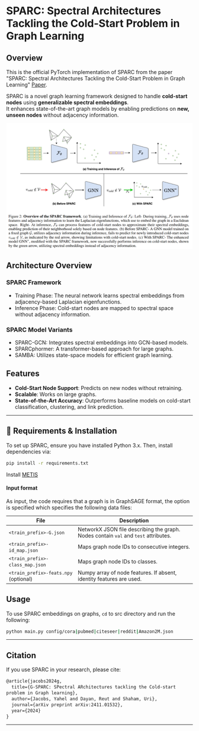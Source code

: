 # SPARC: Spectral Architectures Tackling the Cold-Start Problem in Graph Learning


## Overview
This is the official PyTorch implementation of SPARC from the paper "SPARC: Spectral Architectures Tackling the Cold-Start Problem in Graph Learning" [Paper](https://arxiv.org/abs/2411.01532).

SPARC is a novel graph learning framework designed to handle **cold-start nodes** using **generalizable spectral embeddings**.  
It enhances state-of-the-art graph models by enabling predictions on **new, unseen nodes** without adjacency information.

![SPARC Architecture](./figures/SPARC_framework_caption.png) 

## Architecture Overview
### SPARC Framework
- Training Phase: The neural network learns spectral embeddings from adjacency-based Laplacian eigenfunctions.
- Inference Phase: Cold-start nodes are mapped to spectral space without adjacency information.

### SPARC Model Variants
- SPARC-GCN: Integrates spectral embeddings into GCN-based models.
- SPARCphormer: A transformer-based approach for large graphs.
- SAMBA: Utilizes state-space models for efficient graph learning.


## Features
- **Cold-Start Node Support**: Predicts on new nodes without retraining.
- **Scalable**: Works on large graphs.
- **State-of-the-Art Accuracy**: Outperforms baseline models on cold-start classification, clustering, and link prediction.

---

## 🔧 Requirements & Installation

To set up SPARC, ensure you have installed Python 3.x. Then, install dependencies via:

```bash
pip install -r requirements.txt
```
Install [METIS](https://stackoverflow.com/questions/54326406/how-to-install-metis-library-for-python)

#### Input format
As input, the code requires that a graph is in GraphSAGE format, the option is specified which specifies the following data files:

| File | Description |
|------|------------|
| `<train_prefix>-G.json` | NetworkX JSON file describing the graph. Nodes contain `val` and `test` attributes. |
| `<train_prefix>-id_map.json` | Maps graph node IDs to consecutive integers. |
| `<train_prefix>-class_map.json` | Maps graph node IDs to classes. |
| `<train_prefix>-feats.npy` (optional) | Numpy array of node features. If absent, identity features are used. |

## Usage

To use SPARC embeddings on graphs, `cd` to src directory and run the following:

```bash
python main.py config/cora|pubmed|citeseer|reddit|Amazon2M.json
```
---

## Citation

If you use SPARC in your research, please cite:

```
@article{jacobs2024g,
  title={G-SPARC: SPectral ARchitectures tackling the Cold-start problem in Graph learning},
  author={Jacobs, Yahel and Dayan, Reut and Shaham, Uri},
  journal={arXiv preprint arXiv:2411.01532},
  year={2024}
}
```

---